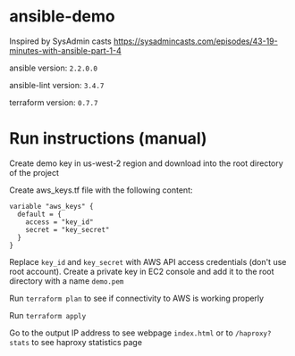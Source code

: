 # ansible-demo

Inspired by SysAdmin casts https://sysadmincasts.com/episodes/43-19-minutes-with-ansible-part-1-4

ansible version: `2.2.0.0`

ansible-lint version: `3.4.7`

terraform version: `0.7.7`

# Run instructions (manual)

Create demo key in us-west-2 region and download into the root directory of the project

Create aws_keys.tf file with the following content:
```
variable "aws_keys" {
  default = {
    access = "key_id"
    secret = "key_secret"
  }
}
```

Replace `key_id` and `key_secret` with AWS API access credentials (don't use root account). Create a private key in EC2 console and add it to the root directory with a name `demo.pem`

Run `terraform plan` to see if connectivity to AWS is working properly

Run `terraform apply`

Go to the output IP address to see webpage `index.html` or to `/haproxy?stats` to see haproxy statistics page
